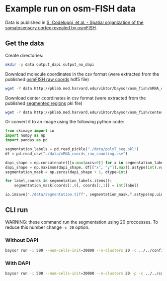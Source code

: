# Example run on osm-FISH data

Data is published in [S. Codeluppi, et al. - Spatial organization of the somatosensory cortex revealed by osmFISH](https://doi.org/10.1038/s41592-018-0175-z).

## Get the data

Create directories:

```bash
mkdir -p data output_dapi output_no_dapi
```

Download molecule coordinates in the csv format (were extracted from the published [osmFISH raw coords](https://storage.googleapis.com/linnarsson-lab-www-blobs/blobs/osmFISH/data/mRNA_coords_raw_counting.hdf5) hdf5 file)

```bash
wget -P data http://pklab.med.harvard.edu/viktor/baysor/osm_fish/mRNA_coords_raw_counting.csv
```

Download center coordinates in csv format (were extracted from the published [segmented regions](https://storage.googleapis.com/linnarsson-lab-www-blobs/blobs/osmFISH/data/polyT_seg.pkl) pkl file)

```bash
wget -P data http://pklab.med.harvard.edu/viktor/baysor/osm_fish/centers_from_segmentation.csv
```

Or convert it to an image using the following python code:

```python
from skimage import io
import numpy as np
import pandas as pd

segmentation_labels = pd.read_pickle("./data/polyT_seg.pkl")
df = pd.read_csv("./data/mRNA_coords_raw_counting.csv")

dapi_shape = np.concatenate([[x.max(axis=0)] for x in segmentation_labels.values()]).max(axis=0)
dapi_shape = np.maximum(dapi_shape, df[["x", "y"]].max().astype(int).values)
segmentation_mask = np.zeros(dapi_shape + 1, dtype=int)

for label,coords in segmentation_labels.items():
    segmentation_mask[coords[:,0], coords[:,1]] = int(label)

io.imsave("./data/segmentation.tiff", segmentation_mask.T.astype(np.uint16))
```

## CLI run

WARNING: these command run the segmentation using 20 proccesses. To reduce this number change `-n 20` option.

### Without DAPI

```bash
baysor run -i 500 --num-cells-init=30000 --n-clusters 20 -c ../../configs/osm_fish.toml -p -o ./output_no_dapi ./data/mRNA_coords_raw_counting.csv
```

### With DAPI

```bash
baysor run -i 500 --num-cells-init=30000 --n-clusters 20 -p -c ../../configs/osm_fish.toml -o ./output_dapi -p ./data/mRNA_coords_raw_counting.csv ./data/centers_from_segmentation.csv
```
